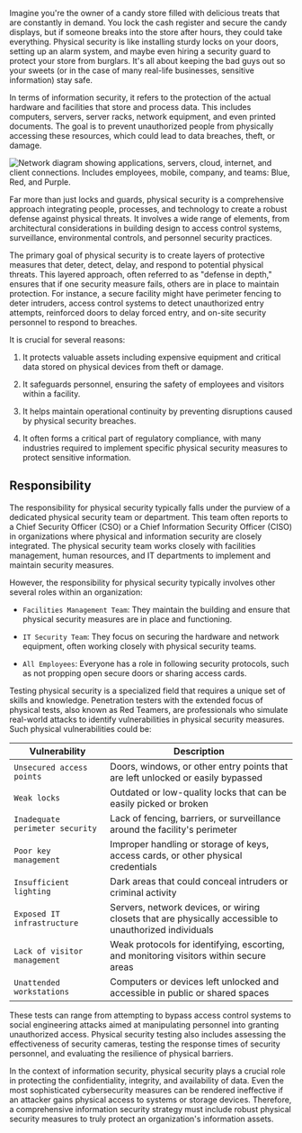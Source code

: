 Imagine you're the owner of a candy store filled with delicious treats that are constantly in demand. You lock the cash register and secure the candy displays, but if someone breaks into the store after hours, they could take everything. Physical security is like installing sturdy locks on your doors, setting up an alarm system, and maybe even hiring a security guard to protect your store from burglars. It's all about keeping the bad guys out so your sweets (or in the case of many real-life businesses, sensitive information) stay safe.

In terms of information security, it refers to the protection of the actual hardware and facilities that store and process data. This includes computers, servers, server racks, network equipment, and even printed documents. The goal is to prevent unauthorized people from physically accessing these resources, which could lead to data breaches, theft, or damage.

![Network diagram showing applications, servers, cloud, internet, and client connections. Includes employees, mobile, company, and teams: Blue, Red, and Purple.](https://academy.hackthebox.com/storage/modules/293/InfoSec.png)

Far more than just locks and guards, physical security is a comprehensive approach integrating people, processes, and technology to create a robust defense against physical threats. It involves a wide range of elements, from architectural considerations in building design to access control systems, surveillance, environmental controls, and personnel security practices.

The primary goal of physical security is to create layers of protective measures that deter, detect, delay, and respond to potential physical threats. This layered approach, often referred to as "defense in depth," ensures that if one security measure fails, others are in place to maintain protection. For instance, a secure facility might have perimeter fencing to deter intruders, access control systems to detect unauthorized entry attempts, reinforced doors to delay forced entry, and on-site security personnel to respond to breaches.

It is crucial for several reasons:

1. It protects valuable assets including expensive equipment and critical data stored on physical devices from theft or damage.

2. It safeguards personnel, ensuring the safety of employees and visitors within a facility.

3. It helps maintain operational continuity by preventing disruptions caused by physical security breaches.

4. It often forms a critical part of regulatory compliance, with many industries required to implement specific physical security measures to protect sensitive information.


## Responsibility

The responsibility for physical security typically falls under the purview of a dedicated physical security team or department. This team often reports to a Chief Security Officer (CSO) or a Chief Information Security Officer (CISO) in organizations where physical and information security are closely integrated. The physical security team works closely with facilities management, human resources, and IT departments to implement and maintain security measures.

However, the responsibility for physical security typically involves other several roles within an organization:

- `Facilities Management Team`: They maintain the building and ensure that physical security measures are in place and functioning.

- `IT Security Team`: They focus on securing the hardware and network equipment, often working closely with physical security teams.

- `All Employees`: Everyone has a role in following security protocols, such as not propping open secure doors or sharing access cards.


Testing physical security is a specialized field that requires a unique set of skills and knowledge. Penetration testers with the extended focus of physical tests, also known as Red Teamers, are professionals who simulate real-world attacks to identify vulnerabilities in physical security measures. Such physical vulnerabilities could be:

| **Vulnerability**               | **Description**                                                                                        |
| ------------------------------- | ------------------------------------------------------------------------------------------------------ |
| `Unsecured access points`       | Doors, windows, or other entry points that are left unlocked or easily bypassed                        |
| `Weak locks`                    | Outdated or low-quality locks that can be easily picked or broken                                      |
| `Inadequate perimeter security` | Lack of fencing, barriers, or surveillance around the facility's perimeter                             |
| `Poor key management`           | Improper handling or storage of keys, access cards, or other physical credentials                      |
| `Insufficient lighting`         | Dark areas that could conceal intruders or criminal activity                                           |
| `Exposed IT infrastructure`     | Servers, network devices, or wiring closets that are physically accessible to unauthorized individuals |
| `Lack of visitor management`    | Weak protocols for identifying, escorting, and monitoring visitors within secure areas                 |
| `Unattended workstations`       | Computers or devices left unlocked and accessible in public or shared spaces                           |

These tests can range from attempting to bypass access control systems to social engineering attacks aimed at manipulating personnel into granting unauthorized access. Physical security testing also includes assessing the effectiveness of security cameras, testing the response times of security personnel, and evaluating the resilience of physical barriers.

In the context of information security, physical security plays a crucial role in protecting the confidentiality, integrity, and availability of data. Even the most sophisticated cybersecurity measures can be rendered ineffective if an attacker gains physical access to systems or storage devices. Therefore, a comprehensive information security strategy must include robust physical security measures to truly protect an organization's information assets.